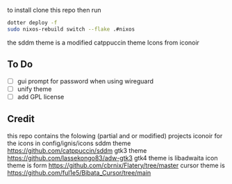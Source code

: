
to install clone this repo then run 
```bash
dotter deploy -f
sudo nixos-rebuild switch --flake .#nixos
```
the sddm theme is a modified catppuccin theme
Icons from iconoir

## To Do
- [ ] gui prompt for password when using wireguard
- [ ] unify theme
- [ ] add GPL license 
## Credit
this repo contains the folowing (partial and or modified) projects 
iconoir for the icons in config/ignis/icons
sddm theme https://github.com/catppuccin/sddm
gtk3 theme https://github.com/lassekongo83/adw-gtk3
gtk4 theme is libadwaita
icon theme is form https://github.com/cbrnix/Flatery/tree/master
cursor theme is https://github.com/ful1e5/Bibata_Cursor/tree/main
